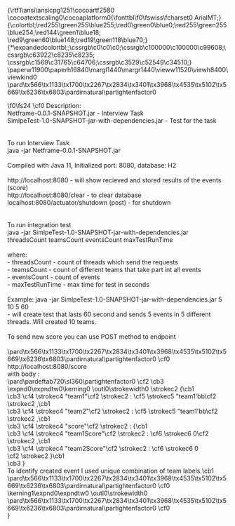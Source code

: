 {\rtf1\ansi\ansicpg1251\cocoartf2580
\cocoatextscaling0\cocoaplatform0{\fonttbl\f0\fswiss\fcharset0 ArialMT;}
{\colortbl;\red255\green255\blue255;\red0\green0\blue0;\red255\green255\blue254;\red144\green1\blue18;
\red9\green60\blue148;\red19\green118\blue70;}
{\*\expandedcolortbl;;\cssrgb\c0\c0\c0;\cssrgb\c100000\c100000\c99608;\cssrgb\c63922\c8235\c8235;
\cssrgb\c1569\c31765\c64706;\cssrgb\c3529\c52549\c34510;}
\paperw11900\paperh16840\margl1440\margr1440\vieww11520\viewh8400\viewkind0
\pard\tx566\tx1133\tx1700\tx2267\tx2834\tx3401\tx3968\tx4535\tx5102\tx5669\tx6236\tx6803\pardirnatural\partightenfactor0

\f0\fs24 \cf0 Description:\
Netframe-0.0.1-SNAPSHOT.jar 						- Interview Task\
SimlpeTest-1.0-SNAPSHOT-jar-with-dependencies.jar	- Test for the task\
\
\
To run Interview Task \
	java -jar Netframe-0.0.1-SNAPSHOT.jar   	\
\
Compiled with Java 11, Initialized port: 8080, database: H2\
\
http://localhost:8080  - will show recieved and stored results of the events (score)\
http://localhost:8080/clear - to clear database\
localhost:8080/actuator/shutdown (post) - for shutdown\
\
\
To run integration test \
	java -jar SimlpeTest-1.0-SNAPSHOT-jar-with-dependencies.jar threadsCount teamsCount eventsCount maxTestRunTime\
\
where: \
	- threadsCount - count of threads which send the requests\
	- teamsCount - count of different teams that take part int all events\
	- eventsCount - count of events\
	- maxTestRunTime - max time for test in seconds\
\
Example: java -jar SimlpeTest-1.0-SNAPSHOT-jar-with-dependencies.jar 5 10 5 60 \
	- will create test that lasts 60 second and sends 5 events in 5 different threads. Will created 10 teams.\
\
To send new score you can use POST method to endpoint\
\
\pard\tx566\tx1133\tx1700\tx2267\tx2834\tx3401\tx3968\tx4535\tx5102\tx5669\tx6236\tx6803\pardirnatural\partightenfactor0
\cf0 http://localhost:8080/score \
with body : \
\pard\pardeftab720\sl360\partightenfactor0
\cf2 \cb3 \expnd0\expndtw0\kerning0
\outl0\strokewidth0 \strokec2 \{\cb1 \
\cb3     \cf4 \strokec4 "team1"\cf2 \strokec2 : \cf5 \strokec5 "team1\'bb\cf2 \strokec2 ,\cb1 \
\cb3     \cf4 \strokec4 "team2"\cf2 \strokec2 : \cf5 \strokec5 "team1\'bb\cf2 \strokec2 ,\cb1 \
\cb3     \cf4 \strokec4 "score"\cf2 \strokec2 : \{\cb1 \
\cb3         \cf4 \strokec4 "team1Score"\cf2 \strokec2 : \cf6 \strokec6 0\cf2 \strokec2 ,\cb1 \
\cb3         \cf4 \strokec4 "team2Score"\cf2 \strokec2 : \cf6 \strokec6 0\
\cf2 \strokec2     \}\cb1 \
\cb3 \}\
To identify created event I used unique combination of team labels.\cb1 \
\pard\tx566\tx1133\tx1700\tx2267\tx2834\tx3401\tx3968\tx4535\tx5102\tx5669\tx6236\tx6803\pardirnatural\partightenfactor0
\cf0 \kerning1\expnd0\expndtw0 \outl0\strokewidth0 \
\pard\tx566\tx1133\tx1700\tx2267\tx2834\tx3401\tx3968\tx4535\tx5102\tx5669\tx6236\tx6803\pardirnatural\partightenfactor0
\cf0 	\
}